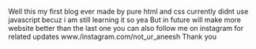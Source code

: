 Well this my first blog ever made by pure html and css currently didnt use javascript becuz i am still learning it so  yea 
But in future will make more website better than the last one 
you can also follow me on instagram for related updates
www./instagram.com/not_ur_aneesh
Thank you 
